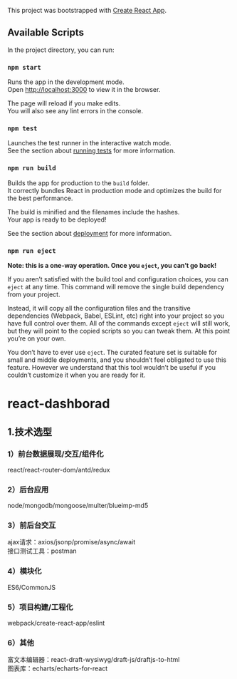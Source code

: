 This project was bootstrapped with [Create React App](https://github.com/facebook/create-react-app).

## Available Scripts

In the project directory, you can run:

### `npm start`

Runs the app in the development mode.<br>
Open [http://localhost:3000](http://localhost:3000) to view it in the browser.

The page will reload if you make edits.<br>
You will also see any lint errors in the console.

### `npm test`

Launches the test runner in the interactive watch mode.<br>
See the section about [running tests](https://facebook.github.io/create-react-app/docs/running-tests) for more information.

### `npm run build`

Builds the app for production to the `build` folder.<br>
It correctly bundles React in production mode and optimizes the build for the best performance.

The build is minified and the filenames include the hashes.<br>
Your app is ready to be deployed!

See the section about [deployment](https://facebook.github.io/create-react-app/docs/deployment) for more information.

### `npm run eject`

**Note: this is a one-way operation. Once you `eject`, you can’t go back!**

If you aren’t satisfied with the build tool and configuration choices, you can `eject` at any time. This command will remove the single build dependency from your project.

Instead, it will copy all the configuration files and the transitive dependencies (Webpack, Babel, ESLint, etc) right into your project so you have full control over them. All of the commands except `eject` will still work, but they will point to the copied scripts so you can tweak them. At this point you’re on your own.

You don’t have to ever use `eject`. The curated feature set is suitable for small and middle deployments, and you shouldn’t feel obligated to use this feature. However we understand that this tool wouldn’t be useful if you couldn’t customize it when you are ready for it.

# react-dashborad
## 1.技术选型
### 1）前台数据展现/交互/组件化         
react/react-router-dom/antd/redux
### 2）后台应用        
node/mongodb/mongoose/multer/blueimp-md5
### 3）前后台交互
ajax请求：axios/jsonp/promise/async/await        
接口测试工具：postman       
### 4）模块化     
ES6/CommonJS       
### 5）项目构建/工程化        
webpack/create-react-app/eslint       
### 6）其他     
富文本编辑器：react-draft-wysiwyg/draft-js/draftjs-to-html      
图表库：echarts/echarts-for-react
